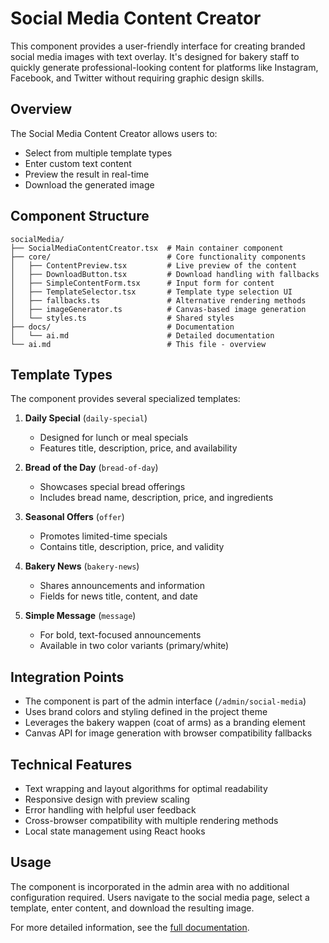 # Social Media Content Creator

This component provides a user-friendly interface for creating branded social media images with text overlay. It's designed for bakery staff to quickly generate professional-looking content for platforms like Instagram, Facebook, and Twitter without requiring graphic design skills.

## Overview

The Social Media Content Creator allows users to:
- Select from multiple template types
- Enter custom text content
- Preview the result in real-time
- Download the generated image

## Component Structure

```
socialMedia/
├── SocialMediaContentCreator.tsx  # Main container component
├── core/                          # Core functionality components
│   ├── ContentPreview.tsx         # Live preview of the content
│   ├── DownloadButton.tsx         # Download handling with fallbacks
│   ├── SimpleContentForm.tsx      # Input form for content
│   ├── TemplateSelector.tsx       # Template type selection UI
│   ├── fallbacks.ts               # Alternative rendering methods
│   ├── imageGenerator.ts          # Canvas-based image generation
│   └── styles.ts                  # Shared styles
├── docs/                          # Documentation
│   └── ai.md                      # Detailed documentation
└── ai.md                          # This file - overview
```

## Template Types

The component provides several specialized templates:

1. **Daily Special** (`daily-special`)
   - Designed for lunch or meal specials
   - Features title, description, price, and availability

2. **Bread of the Day** (`bread-of-day`)
   - Showcases special bread offerings
   - Includes bread name, description, price, and ingredients

3. **Seasonal Offers** (`offer`)
   - Promotes limited-time specials
   - Contains title, description, price, and validity

4. **Bakery News** (`bakery-news`)
   - Shares announcements and information
   - Fields for news title, content, and date

5. **Simple Message** (`message`)
   - For bold, text-focused announcements
   - Available in two color variants (primary/white)

## Integration Points

- The component is part of the admin interface (`/admin/social-media`)
- Uses brand colors and styling defined in the project theme
- Leverages the bakery wappen (coat of arms) as a branding element
- Canvas API for image generation with browser compatibility fallbacks

## Technical Features

- Text wrapping and layout algorithms for optimal readability
- Responsive design with preview scaling
- Error handling with helpful user feedback
- Cross-browser compatibility with multiple rendering methods
- Local state management using React hooks

## Usage

The component is incorporated in the admin area with no additional configuration required. Users navigate to the social media page, select a template, enter content, and download the resulting image.

For more detailed information, see the [full documentation](./docs/ai.md).